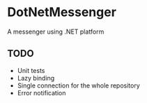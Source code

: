 # DotNetMessenger
A messenger using .NET platform

## TODO
- Unit tests
- Lazy binding
- Single connection for the whole repository
- Error notification